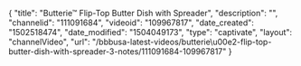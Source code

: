 {
    "title": "Butterie&trade; Flip-Top Butter Dish with Spreader",
    "description": "",
    "channelid": "111091684",
    "videoid": "109967817",
    "date_created": "1502518474",
    "date_modified": "1504049173",
    "type": "captivate",
    "layout": "channelVideo",
    "url": "\/bbbusa-latest-videos\/butterie\u00e2-flip-top-butter-dish-with-spreader-3-notes\/111091684-109967817"
}